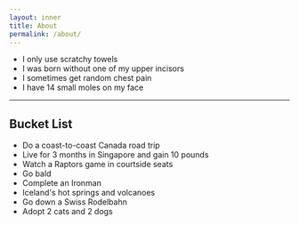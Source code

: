```yaml
---
layout: inner
title: About
permalink: /about/
---
```


- I only use scratchy towels
- I was born without one of my upper incisors
- I sometimes get random chest pain
- I have 14 small moles on my face

---

## Bucket List 

- Do a coast-to-coast Canada road trip
- Live for 3 months in Singapore and gain 10 pounds
- Watch a Raptors game in courtside seats
- Go bald 
- Complete an Ironman
- Iceland's hot springs and volcanoes
- Go down a Swiss Rodelbahn
- Adopt 2 cats and 2 dogs


